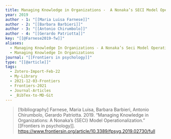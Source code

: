 ```yaml
---
title: Managing Knowledge in Organizations -  A Nonaka’s SECI Model Operationalization
year: 2019
author - 1: "[[Maria Luisa Farnese]]"
author - 2: "[[Barbara Barbieri]]"
author - 3: "[[Antonio Chirumbolo]]"
author - 4: "[[Gerardo Patriotta]]"
key: "[[@Farnese2019-fw]]"
aliases:
  - Managing Knowledge In Organizations - A Nonaka’s Seci Model Operationalization
  - Managing Knowledge In Organizations
journal: "[[Frontiers in psychology]]"
type: "[[@article]]"
tags:
  - Zotero-Import-Feb-22
  - My-Library
  - 2021-12-03-Frontiers
  - Frontiers-2021
  - Journal-Articles
  - _BibTex-to-MD-Git
---
```


> [!bibliography]
> Farnese, Maria Luisa, Barbara Barbieri, Antonio Chirumbolo, Gerardo Patriotta. 2019. “Managing Knowledge in Organizations: A Nonaka’s {SECI} Model Operationalization.” [[Frontiers in psychology]]. https://www.frontiersin.org/article/10.3389/fpsyg.2019.02730/full
